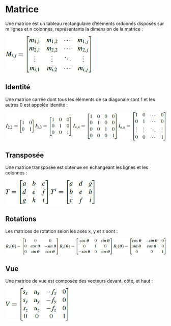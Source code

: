 # Matrice

Une matrice est un tableau rectangulaire d’éléments ordonnés disposés sur m lignes et n colonnes, représentants la dimension de la matrice :

![](Images/elements.png)

## Identité

Une matrice carrée dont tous les éléments de sa diagonale sont 1 et les autres 0 est appelée identité :

![](Images/identite.png)

## Transposée

Une matrice transposée est obtenue en échangeant les lignes et les colonnes :

![](Images/transpose.png)

## Rotations

Les matrices de rotation selon les axes x, y et z sont :

![](Images/rotations.png)

## Vue

Une matrice de vue est composée des vecteurs devant, côté, et haut :

![](Images/view.png)